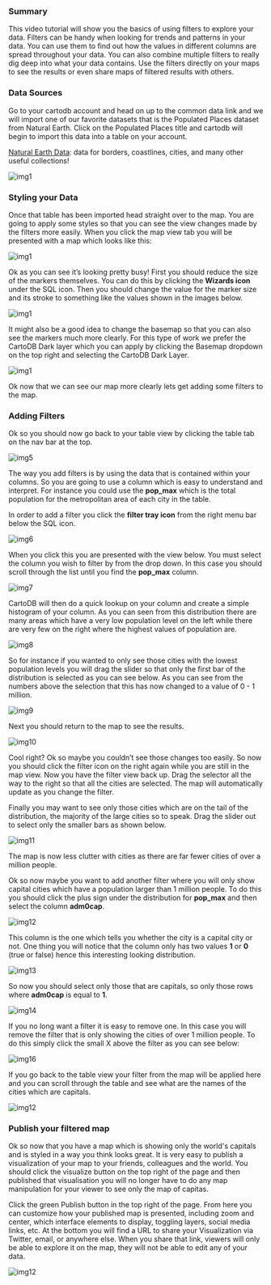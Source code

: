 ### Summary
This video tutorial will show you the basics of using filters to explore your data. Filters can be handy when looking for trends and patterns in your data. You can use them to find out how the values in different columns are spread throughout your data. You can also combine multiple filters to really dig deep into what your data contains. Use the filters directly on your maps to see the results or even share maps of filtered results with others.

### Data Sources
Go to your cartodb account and head on up to the common data link and we will import one of our favorite datasets that is the Populated Places dataset from Natural Earth. Click on the Populated Places title and cartodb will begin to import this data into a table on your account.

[Natural Earth Data](http://www.naturalearthdata.com/): data for borders, coastlines, cities, and many other useful collections!

![img1](img/1.png)

### Styling your Data
Once that table has been imported head straight over to the map. You are going to apply some styles so that you can see the view changes made by the filters more easily. When you click the map view tab you will be presented with a map which looks like this:

![img1](img/2.png)

Ok as you can see it’s looking pretty busy! First you should reduce the size of the markers themselves. You can do this by clicking the **Wizards icon** under the  SQL icon. Then you should change the value for the marker size and its stroke to something like the values shown in the images below.

![img1](img/3.png)

It might also be a good idea to change the basemap so that you can also see the markers much more clearly. For this type of work we prefer the CartoDB Dark layer which you can apply by clicking the Basemap dropdown on the top right and selecting the CartoDB Dark Layer.

![img1](img/4.png)

Ok now that we can see our map more clearly lets get adding some filters to the map.

### Adding Filters
Ok so you should now go back to your table view by clicking the table tab on the nav bar at the top.

![img5](img/5.png)

The way you add filters is by using the data that is contained within your columns. So you are going to use a column which is easy to understand and interpret. For instance you could use the **pop_max** which is the total population for the metropolitan area of each city in the table.

In order to add a filter you click the **filter tray icon** from the right menu bar below the SQL icon.

![img6](img/6.png)

When you click this you are presented with the view below. You must select the column you wish to filter by from the drop down. In this case you should scroll through the list until you find the **pop_max** column.

![img7](img/7.png)

CartoDB will then do a quick lookup on your column and create a simple histogram of your column. As you can seen from this distribution there are many areas which have a very low population level on the left while there are very few on the right where the highest values of population are. 

![img8](img/8.png)

So for instance if you wanted to only see those cities with the lowest population levels you will drag the slider so that only the first bar of the distribution is selected as you can see below. As you can see from the numbers above the selection that this has now changed to a value of 0 - 1 million.

![img9](img/9.png)

Next you should return to the map to see the results.

![img10](img/10.png)

Cool right? Ok so maybe you couldn’t see those changes too easily. So now you should click the filter icon on the right again while you are still in the map view. Now you have the filter view back up. Drag the selector all the way to the right so that all the cities are selected. The map will automatically update as you change the filter.

Finally you may want to see only those cities which are on the tail of the distribution, the majority of the large cities so to speak. Drag the slider out to select only the smaller bars as shown below.

![img11](img/11.png)

The map is now less clutter with cities as there are far fewer cities of over a million people.

Ok so now maybe you want to add another filter where you will only show capital cities which have a population larger than 1 million people. To do this you should click the plus sign under the distribution for **pop_max** and then select the column **adm0cap**.

![img12](img/12.png)

This column is the one which tells you whether the city is a capital city or not. One thing you will notice that the column only has two values **1** or **0** (true or false) hence this interesting looking distribution.

![img13](img/13.png)

So now you should select only those that are capitals, so only those rows where **adm0cap** is equal to **1**.

![img14](img/15.png)

If you no long want a filter it is easy to remove one. In this case you will remove the filter that is only showing the cities of over 1 million people. To do this simply click the small X above the filter as you can see below:

![img16](img/16.png)

If you go back to the table view your filter from the map will be applied here and you can scroll through the table and see what are the names of the cities which are capitals.

![img12](img/17.png)

### Publish your filtered map
Ok so now that you have a map which is showing only the world's capitals and is styled in a way you think looks great. It is very easy to publish a visualization of your map to your friends, colleagues and the world. You should click the visualize button on the top right of the page and then published that visualisation you will no longer have to do any map manipulation for your viewer to see only the map of capitas.

Click the green Publish button in the top right of the page. From here you can customize how your published map is presented, including zoom and center, which interface elements to display, toggling layers, social media links, etc. At the bottom you will find a URL to share your Visualization via Twitter, email, or anywhere else. When you share that link, viewers will only be able to explore it on the map, they will not be able to edit any of your data.

![img12](img/18.png)


